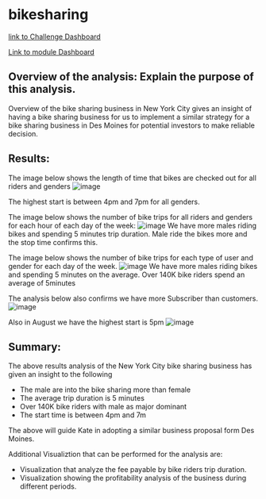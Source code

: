 # bikesharing

[link to Challenge Dashboard](https://public.tableau.com/app/profile/comfort8368/viz/NYCCitybikeAnalysis_16599820659690/NYCDashboard)

[Link to module Dashboard](https://public.tableau.com/app/profile/comfort8368/viz/NYCBikesharing_16598850883970/NYCCitiBikeDashboard_)
## Overview of the analysis: Explain the purpose of this analysis.
Overview of the bike sharing business in New York City gives an insight of having a bike sharing business for us to implement a similar strategy for a bike sharing business in Des Moines for potential investors to make reliable decision.

## Results: 
The image below shows the length of time that bikes are checked out for all riders and genders
![image](https://user-images.githubusercontent.com/104603037/183523030-0cc4ad6c-9f33-419c-925f-cc457aece6f7.png)

The highest start is between 4pm and 7pm for all genders.

The image below shows the number of bike trips for all riders and genders for each hour of each day of the week:
![image](https://user-images.githubusercontent.com/104603037/183523240-21b75bb1-38ab-4a8a-8648-5074445f7fcc.png)
We have more males riding bikes and spending 5 minutes trip duration.
Male ride the bikes more and the stop time confirms this.

The image below shows the number of bike trips for each type of user and gender for each day of the week.
![image](https://user-images.githubusercontent.com/104603037/183523103-a7b81070-194a-40d9-8c86-92de28d0c27f.png)
We have more males riding bikes and spending 5 minutes on the average.
Over 140K bike riders spend an average of 5minutes

The analysis below also confirms we have more Subscriber than customers.
![image](https://user-images.githubusercontent.com/104603037/183523430-5beaa443-2be6-48b4-b0aa-0428670d9a86.png)

Also in August we have the highest start is 5pm
![image](https://user-images.githubusercontent.com/104603037/183523491-76d24262-293d-4024-8009-1309d012f46f.png)

## Summary: 
The above results analysis of the New York City bike sharing business has given an insight to the following
-	The male are into the bike sharing more than female
-	The average trip duration is 5 minutes
-	Over 140K bike riders with male as major dominant
-	The start time is between 4pm and 7m

The above will guide Kate in adopting a similar business proposal form Des Moines.

Additional Visualiztion that can be performed for the analysis are:

- Visualization that analyze the fee payable by bike riders trip duration.
- Visualization showing the profitability analysis of the business during different periods.
